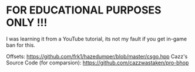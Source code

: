 # FOR EDUCATIONAL PURPOSES ONLY !!!

I was learning it from a YouTube tutorial, its not my fault if you get in-game ban for this.

Offsets: https://github.com/frk1/hazedumper/blob/master/csgo.hpp
Cazz's Source Code (for comparsion): https://github.com/cazzwastaken/pro-bhop